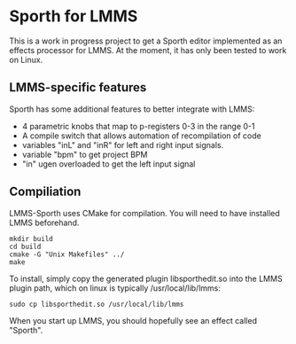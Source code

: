 # Sporth for LMMS 

This is a work in progress project to get a Sporth editor implemented
as an effects processor for LMMS. At the moment, it has only been tested
to work on Linux.

## LMMS-specific features

Sporth has some additional features to better integrate with LMMS:

- 4 parametric knobs that map to p-registers 0-3 in the range 0-1
- A compile switch that allows automation of recompilation of code
- variables "inL" and "inR" for left and right input signals.
- variable "bpm" to get project BPM
- "in" ugen overloaded to get the left input signal

## Compiliation 

LMMS-Sporth uses CMake for compilation. You will need to have installed 
LMMS beforehand.

    mkdir build
    cd build
    cmake -G "Unix Makefiles" ../
    make

To install, simply copy the generated plugin libsporthedit.so into the LMMS
plugin path, which on linux is typically /usr/local/lib/lmms:

    sudo cp libsporthedit.so /usr/local/lib/lmms

When you start up LMMS, you should hopefully see an effect called "Sporth". 
